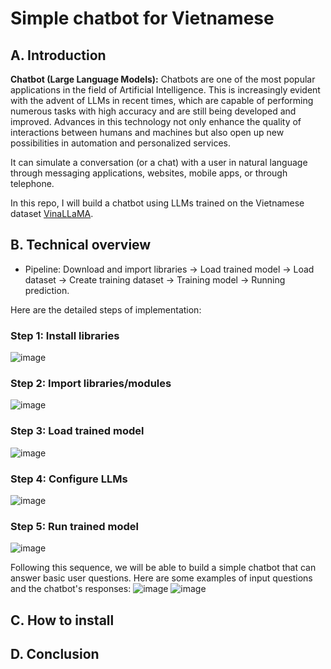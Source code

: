 # Simple chatbot for Vietnamese
## A. Introduction
**Chatbot (Large Language Models):** Chatbots are one of the most popular applications in the field of Artificial Intelligence. This is increasingly evident with the advent of LLMs in recent times, which are capable of performing numerous tasks with high accuracy and are still being developed and improved. Advances in this technology not only enhance the quality of interactions between humans and machines but also open up new possibilities in automation and personalized services.

It can simulate a conversation (or a chat) with a user in natural language through messaging applications, websites, mobile apps, or through telephone.

In this repo, I will build a chatbot using LLMs trained on the Vietnamese dataset [VinaLLaMA](https://huggingface.co/vilm/vinallama-7b).
## B. Technical overview
- Pipeline:
  Download and import libraries → Load trained model → Load dataset → Create training dataset → Training model → Running prediction.

Here are the detailed steps of implementation:
### Step 1: Install libraries

![image](https://github.com/nhphan/SimpleVNChatbot/assets/96032860/04325a86-9f5d-462e-8195-cd8c576f87b2)

### Step 2: Import libraries/modules

![image](https://github.com/nhphan/SimpleVNChatbot/assets/96032860/5f5a78a6-7ee9-484b-badf-709f6684f657)

### Step 3: Load trained model

![image](https://github.com/nhphan/SimpleVNChatbot/assets/96032860/068e66ed-4694-4529-a77a-3996e44978fe)

### Step 4: Configure LLMs

![image](https://github.com/nhphan/SimpleVNChatbot/assets/96032860/37c410bf-acd2-479b-9e75-43f5766d13a8)

### Step 5: Run trained model

![image](https://github.com/nhphan/SimpleVNChatbot/assets/96032860/9abf21f8-28a6-4396-9926-e659bd4cf8d9)

Following this sequence, we will be able to build a simple chatbot that can answer basic user questions. Here are some examples of input questions and the chatbot's responses:
![image](https://github.com/nhphan/SimpleVNChatbot/assets/96032860/6a00e505-b1dd-4a27-a2e8-c3df5a8b6e60)
![image](https://github.com/nhphan/SimpleVNChatbot/assets/96032860/ec554502-b843-4ef2-a3aa-587fc37ff743)

## C. How to install
## D. Conclusion

